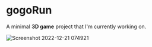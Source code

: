 # gogoRun
A minimal <b>3D game</b> project that I'm currently working on.


![Screenshot 2022-12-21 074921](https://user-images.githubusercontent.com/100506477/208821289-f21f4531-dd30-4866-bd66-4588f23381fb.jpg)
